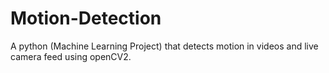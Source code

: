 # Motion-Detection
A python (Machine Learning Project) that detects motion in videos and live camera feed using openCV2.
